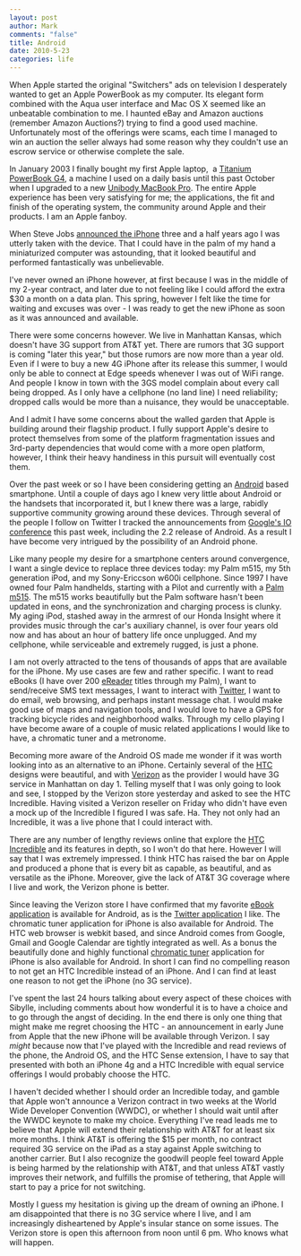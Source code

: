 ```yaml
--- 
layout: post
author: Mark
comments: "false"
title: Android
date: 2010-5-23
categories: life
---
```

When Apple started the original "Switchers" ads on television I desperately wanted to get an Apple PowerBook as my computer. Its elegant form combined with the Aqua user interface and Mac OS X seemed like an unbeatable combination to me. I haunted eBay and Amazon auctions (remember Amazon Auctions?) trying to find a good used machine. Unfortunately most of the offerings were scams, each time I managed to win an auction the seller always had some reason why they couldn't use an escrow service or otherwise complete the sale.

In January 2003 I finally bought my first Apple laptop,  a <a title="PowerBook G4 Review" href="http://zanshin.net/2008/02/13/powerbook-g4-review/" target="_self">Titanium PowerBook G4</a>, a machine I used on a daily basis until this past October when I upgraded to a new <a title="Welcome to the BlackPerl" href="http://zanshin.net/2009/10/22/welcome-to-the-blackperl/" target="_self">Unibody MacBook Pro</a>. The entire Apple experience has been very satisfying for me; the applications, the fit and finish of the operating system, the community around Apple and their products. I am an Apple fanboy.

When Steve Jobs <a title="Apple Announces the iPhone" href="http://www.engadget.com/2007/01/09/todays-apple-announcements-at-macworld-2007/" target="_blank">announced the iPhone</a> three and a half years ago I was utterly taken with the device. That I could have in the palm of my hand a miniaturized computer was astounding, that it looked beautiful and performed fantastically was unbelievable.

I've never owned an iPhone however, at first because I was in the middle of my 2-year contract, and later due to not feeling like I could afford the extra $30 a month on a data plan. This spring, however I felt like the time for waiting and excuses was over - I was ready to get the new iPhone as soon as it was announced and available.

There were some concerns however. We live in Manhattan Kansas, which doesn't have 3G support from AT&amp;T yet. There are rumors that 3G support is coming "later this year," but those rumors are now more than a year old. Even if I were to buy a new 4G iPhone after its release this summer, I would only be able to connect at Edge speeds whenever I was out of WiFi range. And people I know in town with the 3GS model complain about every call being dropped. As I only have a cellphone (no land line) I need reliability; dropped calls would be more than a nuisance, they would be unacceptable.

And I admit I have some concerns about the walled garden that Apple is building around their flagship product. I fully support Apple's desire to protect themselves from some of the platform fragmentation issues and 3rd-party dependencies that would come with a more open platform, however, I think their heavy handiness in this pursuit will eventually cost them.

Over the past week or so I have been considering getting an <a title="Android" href="http://android.com" target="_blank">Android</a> based smartphone. Until a couple of days ago I knew very little about Android or the handsets that incorporated it, but I knew there was a large, rabidly supportive community growing around these devices. Through several of the people I follow on Twitter I tracked the announcements from <a title="Google IO 2010" href="http://code.google.com/events/io/2010/" target="_blank">Google's IO conference</a> this past week, including the 2.2 release of Android. As a result I have become very intrigued by the possibility of an Android phone.

Like many people my desire for a smartphone centers around convergence, I want a single device to replace three devices today: my Palm m515, my 5th generation iPod, and my Sony-Ericcson w600i cellphone. Since 1997 I have owned four Palm handhelds, starting with a Pilot and currently with a <a href="http://www.amazon.com/gp/product/B00005Y1Z7?ie=UTF8&amp;tag=zanshinnet&amp;linkCode=as2&amp;camp=1789&amp;creative=390957&amp;creativeASIN=B00005Y1Z7">Palm m515</a>. The m515 works beautifully but the Palm software hasn't been updated in eons, and the synchronization and charging process is clunky. My aging iPod, stashed away in the armrest of our Honda Insight where it provides music through the car's auxiliary channel, is over four years old now and has about an hour of battery life once unplugged. And my cellphone, while serviceable and extremely rugged, is just a phone.

I am not overly attracted to the tens of thousands of apps that are available for the iPhone. My use cases are few and rather specific. I want to read eBooks (I have over 200 <a title="eReader" href="http://ereader.com" target="_blank">eReader</a> titles through my Palm), I want to send/receive SMS text messages, I want to interact with <a title="Twitter" href="http://twitter.com" target="_blank">Twitter</a>, I want to do email, web browsing, and perhaps instant message chat. I would make good use of maps and navigation tools, and I would love to have a GPS for tracking bicycle rides and neighborhood walks. Through my cello playing I have become aware of a couple of music related applications I would like to have, a chromatic tuner and a metronome.

Becoming more aware of the Android OS made me wonder if it was worth looking into as an alternative to an iPhone. Certainly several of the <a title="HTC" href="http://www.htc.com/us/" target="_blank">HTC</a> designs were beautiful, and with <a title="Verizon" href="verizon.com/" target="_blank">Verizon</a> as the provider I would have 3G service in Manhattan on day 1. Telling myself that I was only going to look and see, I stopped by the Verizon store yesterday and asked to see the HTC Incredible. Having visited a Verizon reseller on Friday who didn't have even a mock up of the Incredible I figured I was safe. Ha. They not only had an Incredible, it was a live phone that I could interact with.

There are any number of lengthy reviews online that explore the <a title="HTC Incredible" href="http://phones.verizonwireless.com/htc/incredible/" target="_blank">HTC Incredible</a> and its features in depth, so I won't do that here. However I will say that I was extremely impressed. I think HTC has raised the bar on Apple and produced a phone that is every bit as capable, as beautiful, and as versatile as the iPhone. Moreover, give the lack of AT&amp;T 3G coverage where I live and work, the Verizon phone is better.

Since leaving the Verizon store I have confirmed that my favorite <a title="eReader for Android" href="http://www.ereader.com/help/androidfaq.htm" target="_blank">eBook application</a> is available for Android, as is the <a title="Twitter for Android" href="http://blog.twitter.com/2010/04/twitter-for-android-robots-like-to.html" target="_blank">Twitter application</a> I like. The chromatic tuner application for iPhone is also available for Android. The HTC web browser is webkit based, and since Android comes from Google, Gmail and Google Calendar are tightly integrated as well. As a bonus the beautifully done and highly functional <a title="Cleartune Chromatic Tuner" href="http://www.androidzoom.com/android_applications/multimedia/cleartune-chromatic-tuner_fceg.html" target="_blank">chromatic tuner</a> application for iPhone is also available for Android. In short I can find no compelling reason to not get an HTC Incredible instead of an iPhone. And I can find at least one reason to not get the iPhone (no 3G service).

I've spent the last 24 hours talking about every aspect of these choices with Sibylle, including comments about how wonderful it is to have a choice and to go through the angst of deciding. In the end there is only one thing that might make me regret choosing the HTC - an announcement in early June from Apple that the new iPhone will be available through Verizon. I say <em>might</em> because now that I've played with the Incredible and read reviews of the phone, the Android OS, and the HTC Sense extension, I have to say that presented with both an iPhone 4g and a HTC Incredible with equal service offerings I would probably choose the HTC.

I haven't decided whether I should order an Incredible today, and gamble that Apple won't announce a Verizon contract in two weeks at the World Wide Developer Convention (WWDC), or whether I should wait until after the WWDC keynote to make my choice. Everything I've read leads me to believe that Apple will extend their relationship with AT&amp;T for at least six more months. I think AT&amp;T is offering the $15 per month, no contract required 3G service on the iPad as a stay against Apple switching to another carrier. But I also recognize the goodwill people feel toward Apple is being harmed by the relationship with AT&amp;T, and that unless AT&amp;T vastly improves their network, and fulfills the promise of tethering, that Apple will start to pay a price for not switching.

Mostly I guess my hesitation is giving up the dream of owning an iPhone. I am disappointed that there is no 3G service where I live, and I am increasingly disheartened by Apple's insular stance on some issues. The Verizon store is open this afternoon from noon until 6 pm. Who knows what will happen.
